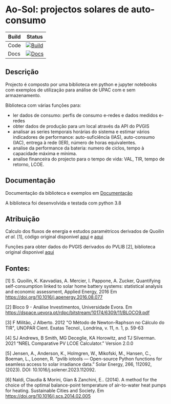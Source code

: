 # Ao-Sol: projectos solares de auto-consumo

| Build | Status  |
| ---- | ------ |
| Code | [![Build](https://github.com/mig-l-f/ao-sol/actions/workflows/python-package.yml/badge.svg)](https://github.com/mig-l-f/ao-sol/actions/workflows/python-package.yml) |
| Docs | [![Docs](https://readthedocs.org/projects/ao-sol/badge/?version=latest&style=flat)](https://ao-sol.readthedocs.io/pt/latest/index.html) |


## Descrição

Projecto é composto por uma biblioteca em python e jupyter notebooks com exemplos de utilização para análise de UPAC com e sem armazenamento.

Biblioteca com várias funções para:
- ler dados de consumo: perfis de consumo e-redes e dados medidos e-redes
- obter dados de produção para um local através da API do PVGIS
- analisar as series temporais horárias do sistema e estimar vários indicadores de performance: auto-suficiência (IAS), auto-consumo (IAC), entrega à rede (IER), número de horas equivalentes.
- analise da performance da bateria: numero de ciclos, tempo à capacidade máxima e mínima.
- analise financeira do projecto para o tempo de vida: VAL, TIR, tempo de retorno, LCOE.

## Documentação

Documentação da biblioteca e exemplos em [Documentação](https://ao-sol.readthedocs.io)

A biblioteca foi desenvolvida e testada com python 3.8

## Atribuição

Calculo dos fluxos de energia e estudos paramétricos derivados de Quoilin _et al._ [1], código original disponivel [aqui](https://github.com/squoilin/Self-Consumption) e [aqui](https://github.com/energy-modelling-toolkit/prosumpy)

Funções para obter dados do PVGIS derivados do PVLIB [2], biblioteca original disponivel [aqui](https://github.com/pvlib/pvlib-python)

## Fontes:

<a id="1">[1]</a> 
S. Quoilin, K. Kavvadias, A. Mercier, I. Pappone, A. Zucker, 
Quantifying self-consumption linked to solar home battery systems: statistical analysis and economic assessment, 
Applied Energy, 2016
Em https://doi.org/10.1016/j.apenergy.2016.08.077

<a id="2">[2]</a> 
Bloco 9 - Análise Investimentos, Universidade Evora.
Em https://dspace.uevora.pt/rdpc/bitstream/10174/6309/11/BLOCO9.pdf

<a id="3">[3]</a> 
F Militão, J Alberto. 2012 
"O Método de Newton-Raphson no Cálculo do TIR", 
UNOPAR Cient. Exatas Tecnol., Londrina, v. 11, n. 1, p. 59-63

<a id="4">[4]</a> 
SJ Andrews, B Smith, MG Deceglie, KA Horowitz, and TJ Silverman. 2021
“NREL Comparative PV LCOE Calculator.” 
Version 2.0.0

<a id="5">[5]</a>
Jensen, A., Anderson, K., Holmgren, W., Mikofski, M., Hansen, C., Boeman, L., Loonen, R. “pvlib iotools — Open-source Python functions for seamless access to solar irradiance data.” Solar Energy, 266, 112092, (2023). DOI: 10.1016/j.solener.2023.112092.

<a id="6">[6]</a>
Naldi, Claudia & Morini, Gian & Zanchini, E.. (2014). A method for the choice of the optimal balance-point temperature of air-to-water heat pumps for heating. Sustainable Cities and Society. Em https://doi.org/10.1016/j.scs.2014.02.005